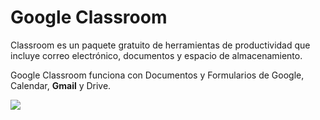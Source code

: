 # Google Classroom

Classroom es un paquete gratuito de herramientas de productividad que incluye correo electrónico, documentos y espacio de almacenamiento. 

Google Classroom funciona con Documentos y Formularios de Google, Calendar, **Gmail** y Drive.

![](https://w7.pngwing.com/pngs/275/623/png-transparent-g-suite-google-classroom-student-student-text-class-rectangle-thumbnail.png)


<!--stackedit_data:
eyJoaXN0b3J5IjpbMTkwNzY4Nzg0OCwxNTc5MjU2NTI5XX0=
-->